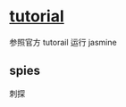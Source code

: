 # [tutorial](https://jasmine.github.io/tutorials/your_first_suite)
参照官方 tutorail 运行 jasmine


## spies
刺探
